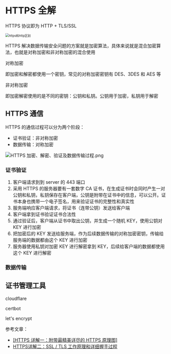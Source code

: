 # HTTPS 全解

HTTPS 协议即为 HTTP + TLS/SSL

<img src="/Users/xujingwen/Code/workNote/asset/HTTPS-HTTP.webp" alt="https和http区别" style="zoom:67%;" />

HTTPS 解决数据传输安全问题的方案就是加密算法，具体来说就是混合加密算法，也就是对称加密和非对称加密的混合使用

对称加密

即加密和解密都使用一个密钥，常见的对称加密密钥有 DES、3DES 和 AES 等

非对称加密

即加密解密使用的是不同的密钥：公钥和私钥。公钥用于加密，私钥用于解密



## HTTPS 通信

HTTPS 的通信过程可以分为两个阶段：

* 证书验证：非对称加密
* 数据传输：对称加密

![HTTPS 加密、解密、验证及数据传输过程.png](/Users/xujingwen/Code/workNote/asset/https02.webp)

### 证书验证

1. 客户端请求到到 server 的 443 端口
2. 采用 HTTPS 的服务器要有一套数字 CA 证书，在生成证书时会同时产生一对公钥和私钥，私钥保存在客户端，公钥是附带在证书中的信息，可以公开。证书本身也携带一个电子签名，用来验证证书的完整性和真实性
3. 服务端响应客户端请求，将证书（连带公钥）发送给客户端
4. 客户端拿到证书验证证书合法性
5. 通过验证后，客户端从证书中取出公钥，并生成一个随机 KEY，使用公钥对 KEY 进行加密
6. 把加密后的 KEY 发送给服务端，作为后续数据传输的对称加密密钥，传输给服务端的数据都由这个 KEY 进行加密
7. 服务器使用私钥对加密 KEY 进行解密拿到 KEY，后续给客户端的数据都使用这个 KEY 进行解密

### 数据传输





## 证书管理工具

cloudflare

certbot

let's encrypt



参考文章：

* [[HTTPS 详解一：附带最精美详尽的 HTTPS 原理图]](https://segmentfault.com/a/1190000021494676)
* [HTTPS详解二：SSL / TLS 工作原理和详细握手过程](https://segmentfault.com/a/1190000021559557)
